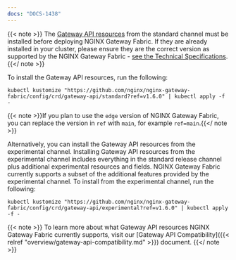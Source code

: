 ```yaml
---
docs: "DOCS-1438"
---
```


{{< note >}} The [Gateway API resources](https://github.com/kubernetes-sigs/gateway-api) from the standard channel must be installed before deploying NGINX Gateway Fabric. If they are already installed in your cluster, please ensure they are the correct version as supported by the NGINX Gateway Fabric - [see the Technical Specifications](https://github.com/nginx/nginx-gateway-fabric/blob/v1.6.0/README.md#technical-specifications). {{</ note >}}

To install the Gateway API resources, run the following:

```shell
kubectl kustomize "https://github.com/nginx/nginx-gateway-fabric/config/crd/gateway-api/standard?ref=v1.6.0" | kubectl apply -f -
```

{{< note >}}If you plan to use the `edge` version of NGINX Gateway Fabric, you can replace the version in `ref` with `main`, for example `ref=main`.{{</ note >}}

Alternatively, you can install the Gateway API resources from the experimental channel.
Installing Gateway API resources from the experimental channel includes everything in the standard release channel plus additional experimental resources and fields.
NGINX Gateway Fabric currently supports a subset of the additional features provided by the experimental channel.
To install from the experimental channel, run the following:

```shell
kubectl kustomize "https://github.com/nginx/nginx-gateway-fabric/config/crd/gateway-api/experimental?ref=v1.6.0" | kubectl apply -f -
```

{{< note >}} To learn more about what Gateway API resources NGINX Gateway Fabric currently supports, visit our [Gateway API Compatibility]({{< relref "overview/gateway-api-compatibility.md" >}}) document. {{</ note >}}
